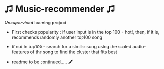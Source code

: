 <h1>&#9835; Music-recommender &#9835;</h1>

<i>Unsupervised</i> learning project
- First checks popularity : if user input is in the top 100 = hot!, then, if it is, recommends randomly another top100 song
- if not in top100 - search for a similar song using the scaled audio-features of the song to find the cluster that fits best

- readme to be continued..... &#128395;
